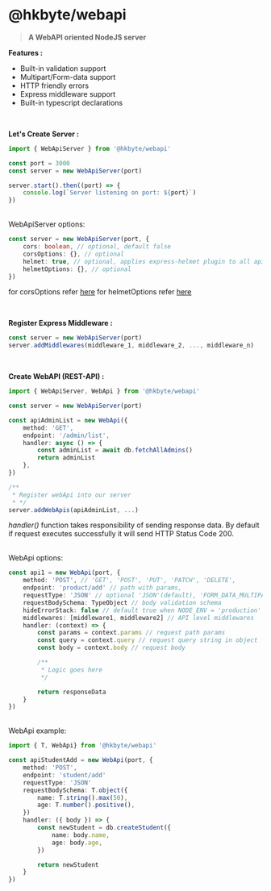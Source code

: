 # @hkbyte/webapi

> **A WebAPI oriented NodeJS server**

**Features :**

-   Built-in validation support
-   Multipart/Form-data support
-   HTTP friendly errors
-   Express middleware support
-   Built-in typescript declarations

<br>

**Let's Create Server :**

```ts
import { WebApiServer } from '@hkbyte/webapi'

const port = 3000
const server = new WebApiServer(port)

server.start().then((port) => {
    console.log(`Server listening on port: ${port}`)
})
```

<br>
WebApiServer options:

```ts
const server = new WebApiServer(port, {
    cors: boolean, // optional, default false
    corsOptions: {}, // optional
    helmet: true, // optional, applies express-helmet plugin to all apis, default false
    helmetOptions: {}, // optional
})
```

for corsOptions refer [here](https://www.npmjs.com/package/cors#configuration-options)
for helmetOptions refer [here](https://www.npmjs.com/package/helmet)

<br>

**Register Express Middleware :**

```ts
const server = new WebApiServer(port)
server.addMiddlewares(middleware_1, middleware_2, ..., middleware_n)
```

<br>

**Create WebAPI (REST-API) :**

```ts
import { WebApiServer, WebApi } from '@hkbyte/webapi'

const server = new WebApiServer(port)

const apiAdminList = new WebApi({
    method: 'GET',
    endpoint: '/admin/list',
    handler: async () => {
        const adminList = await db.fetchAllAdmins()
        return adminList
    },
})

/**
 * Register webApi into our server
 * */
server.addWebApis(apiAdminList, ...)
```

_handler()_ function takes responsibility of sending response data.
By default if request executes successfully it will send HTTP Status Code 200.

<br>
WebApi options:

```ts
const api1 = new WebApi(port, {
    method: 'POST', // 'GET', 'POST', 'PUT', 'PATCH', 'DELETE',
    endpoint: 'product/add' // path with params,
    requestType: 'JSON' // optional 'JSON'(default), 'FORM_DATA_MULTIPART',
    requestBodySchema: TypeObject // body validation schema
    hideErrorStack: false // default true when NODE_ENV = 'production'
    middlewares: [middleware1, middleware2] // API level middlewares
    handler: (context) => {
        const params = context.params // request path params
        const query = context.query // request query string in object
        const body = context.body // request body

        /**
         * Logic goes here
         */

        return responseData
    }
})
```

<br>
WebApi example:

```ts
import { T, WebApi} from '@hkbyte/webapi'

const apiStudentAdd = new WebApi(port, {
    method: 'POST',
    endpoint: 'student/add'
    requestType: 'JSON'
    requestBodySchema: T.object({
		name: T.string().max(50),
		age: T.number().positive(),
	})
    handler: ({ body }) => {
        const newStudent = db.createStudent({
            name: body.name,
            age: body.age,
        })

        return newStudent
    }
})
```
